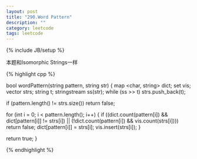 ```yaml
---
layout: post
title: "290.Word Pattern"
description: ""
category: leetcode
tags: leetcode
---
```

{% include JB/setup %}

本题和Isomorphic Strings一样

{% highlight cpp %}

bool wordPattern(string pattern, string str) {
  map <char, string> dict;
  set <string> vis;
  vector <string> strs;
  string t;
  stringstream ss(str);
  while (ss >> t) strs.push_back(t);

  if (pattern.length() != strs.size()) return false;

  for (int i = 0; i < pattern.length(); i++) {
    if ((dict.count(pattern[i]) && dict[pattern[i]] != strs[i]) || 
        (!dict.count(pattern[i]) && vis.count(strs[i])))
      return false;
    dict[pattern[i]] = strs[i];
    vis.insert(strs[i]);
  }    

  return true;
}

{% endhighlight %}
